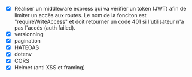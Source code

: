 - [x] Réaliser un middleware express qui va vérifier un token (JWT) afin de limiter un accès aux routes. Le nom de la fonciton est "requireWriteAccess" et doit retourner un code 401 si l'utilisateur n'a pas l'accès (auth failed).
- [x] versionning
- [x] pagination
- [x] HATEOAS
- [x] dotenv
- [x] CORS
- [x] Helmet (anti XSS et framing)